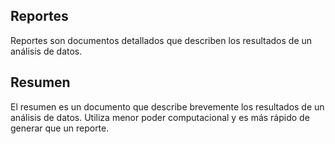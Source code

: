 ## Reportes

Reportes son documentos detallados que describen los resultados de un análisis de datos.

## Resumen

El resumen es un documento que describe brevemente los resultados de un análisis de datos. Utiliza menor poder computacional y es más rápido de generar que un reporte.
